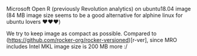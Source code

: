 Microsoft Open R (previously Revolution analytics) on ubuntu18.04 image 
(84 MB image size seems to be a good alternative for alphine linux for ubuntu lovers :heart::heart::heart:)

We try to keep image as compact as possible. Compared to (https://github.com/rocker-org/rocker-versioned)[r-ver], since MRO includes Intel MKL image size is 200 MB more :/
